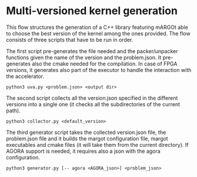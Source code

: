 # Multi-versioned kernel generation

This flow structures the generation of a C++ library featuring mARGOt able to choose the best version of the kernel among the ones provided. The flow consists of three scripts that have to be run in order.

The first script pre-generates the file needed and the packer/unpacker functions given the name of the version and the problem.json. It pre-generates also the cmake needed for the compilation. In case of FPGA versions, it generates also part of the executor to handle the interaction with the accelerator.

```
python3 uva.py <problem.json> <output dir>
```

The second script collects all the version.json specified in the different versions into a single one (it checks all the subdirectories of the current path).

```
python3 collector.py <default_version>
```

The third generator script takes the collected version.json file, the problem.json file and it builds the margot configuration file, margot executables and cmake files (it will take them from the current directory). If AGORA support is needed, it requires also a json with the agora configuration.

```
python3 generator.py [-- agora <AGORA_json>] <problem_json>
```